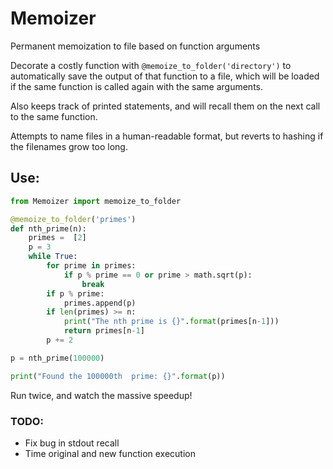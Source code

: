 # Memoizer
Permanent memoization to file based on function arguments

Decorate a costly function with `@memoize_to_folder('directory')` to
automatically save the output of that function to a file,
which will be loaded if the same function is called again with the same arguments.

Also keeps track of printed statements, and will recall them on the next call
to the same function.

Attempts to name files in a human-readable format, but reverts to hashing
if the filenames grow too long.

## Use:

```python
from Memoizer import memoize_to_folder

@memoize_to_folder('primes')
def nth_prime(n):
    primes =  [2]
    p = 3
    while True:
        for prime in primes:
            if p % prime == 0 or prime > math.sqrt(p):
                break
        if p % prime:
            primes.append(p)
        if len(primes) >= n:
            print("The nth prime is {}".format(primes[n-1]))
            return primes[n-1]
        p += 2

p = nth_prime(100000)

print("Found the 100000th  prime: {}".format(p))
```

Run twice, and watch the massive speedup!


### TODO:

* Fix bug in stdout recall
* Time original and new function execution

